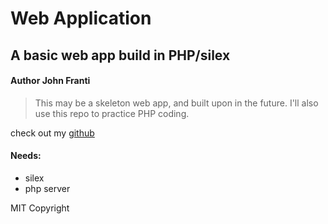 # Web Application
## A basic web app build in PHP/silex
#### Author John Franti

> This may be a skeleton web app, and built upon in the future. I'll also use this repo to practice PHP coding.

check out my [github](www.github.com/jfranti)

#### Needs:

* silex
* php server



MIT Copyright
